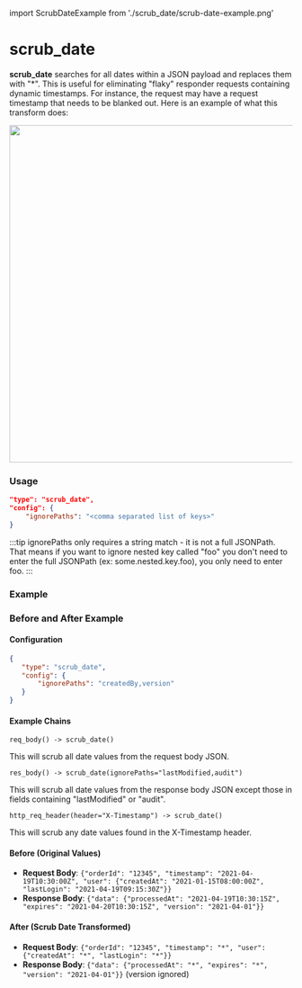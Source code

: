 import ScrubDateExample from './scrub_date/scrub-date-example.png'

# scrub_date

**scrub_date** searches for all dates within a JSON payload and replaces them with "*". This is useful for eliminating "flaky" responder requests containing dynamic timestamps. For instance, the request may have a request timestamp that needs to be blanked out. Here is an example of what this transform does:

<img src={ScrubDateExample} width="600"/>


### Usage

```json
"type": "scrub_date",
"config": {
    "ignorePaths": "<comma separated list of keys>"
}
```

:::tip
ignorePaths only requires a string match - it is not a full JSONPath. That means if you want to ignore nested key called "foo" you don't need to enter the full JSONPath (ex: some.nested.key.foo), you only need to enter foo.
:::

### Example

### Before and After Example

#### Configuration

```json
{
   "type": "scrub_date",
   "config": {
       "ignorePaths": "createdBy,version"
   }
}
```

#### Example Chains

```
req_body() -> scrub_date()
```

This will scrub all date values from the request body JSON.

```
res_body() -> scrub_date(ignorePaths="lastModified,audit")
```

This will scrub all date values from the response body JSON except those in fields containing "lastModified" or "audit".

```
http_req_header(header="X-Timestamp") -> scrub_date()
```

This will scrub any date values found in the X-Timestamp header.

#### Before (Original Values)

- **Request Body**: `{"orderId": "12345", "timestamp": "2021-04-19T10:30:00Z", "user": {"createdAt": "2021-01-15T08:00:00Z", "lastLogin": "2021-04-19T09:15:30Z"}}`
- **Response Body**: `{"data": {"processedAt": "2021-04-19T10:30:15Z", "expires": "2021-04-20T10:30:15Z", "version": "2021-04-01"}}`

#### After (Scrub Date Transformed)

- **Request Body**: `{"orderId": "12345", "timestamp": "*", "user": {"createdAt": "*", "lastLogin": "*"}}`
- **Response Body**: `{"data": {"processedAt": "*", "expires": "*", "version": "2021-04-01"}}` (version ignored)
